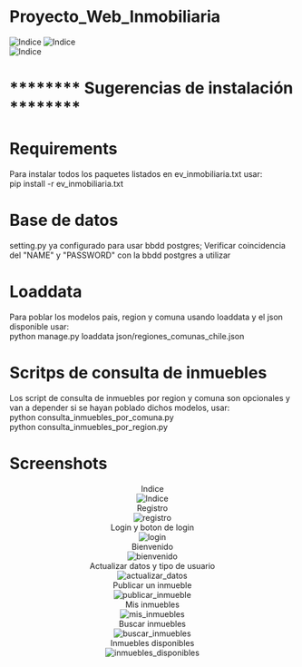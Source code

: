 # Proyecto_Web_Inmobiliaria  
![Indice](screenshots/mobile.png)
![Indice](screenshots/tt.png)  
![Indice](screenshots/1.png)


# ******** Sugerencias de instalación ********

# Requirements
Para instalar todos los paquetes listados en ev_inmobiliaria.txt usar:  
pip install -r ev_inmobiliaria.txt               

# Base de datos
setting.py ya configurado para usar bbdd postgres; Verificar coincidencia del "NAME" y "PASSWORD" con la bbdd postgres a utilizar

# Loaddata
Para poblar los modelos pais, region y comuna usando loaddata y el json disponible usar:  
python manage.py loaddata json/regiones_comunas_chile.json  

# Scritps de consulta de inmuebles
Los script de consulta de inmuebles por region y comuna son opcionales y van a depender si se hayan poblado dichos modelos, usar:  
python consulta_inmuebles_por_comuna.py  
python consulta_inmuebles_por_region.py  
  
# Screenshots  
<div align="center">  

Indice  
![Indice](screenshots/index.png)  
Registro  
![registro](screenshots/registro.png)  
Login y boton de login  
![login](screenshots/login.png)  
Bienvenido  
![bienvenido](screenshots/bienvenido.png)  
Actualizar datos y tipo de usuario   
![actualizar_datos](screenshots/actualizar_datos.png)  
Publicar un inmueble  
![publicar_inmueble](screenshots/publicar_inmueble.png)  
Mis inmuebles  
![mis_inmuebles](screenshots/mis_inmuebles.png)  
Buscar inmuebles  
![buscar_inmuebles](screenshots/buscar_inmuebles.png)  
Inmuebles disponibles  
![inmuebles_disponibles](screenshots/inmuebles_disponibles.png)   
</div>  


